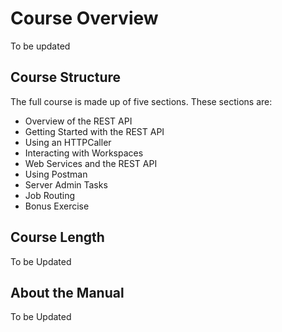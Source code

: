 # Course Overview #

To be updated

## Course Structure ##

The full course is made up of five sections. These sections are:

- Overview of the REST API
- Getting Started with the REST API
- Using an HTTPCaller
- Interacting with Workspaces
- Web Services and the REST API
- Using Postman
- Server Admin Tasks
- Job Routing
- Bonus Exercise

## Course Length ##

To be Updated

## About the Manual ##

To be Updated
